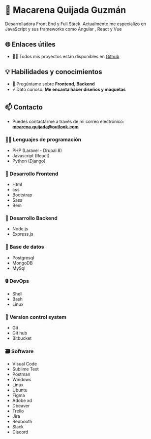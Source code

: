 
#  👋  Macarena Quijada Guzmán

Desarrolladora Front End y Full Stack. Actualmente me especializo en JavaScript y sus frameworks como Angular , React y Vue

## 🌐 Enlaces útiles

- 👨‍💻 Todos mis proyectos están disponibles en [Github](https://github.com/MacarenaQuijadaG)

## 💡 Habilidades y conocimientos

- 💬 Pregúntame sobre **Frontend**, **Backend**
- ⚡ Dato curioso: **Me encanta hacer diseños y maquetas**

## 📫 Contacto

- Puedes contactarme a través de mi correo electrónico: **mcarena.quijada@outlook.com**

### 🧑‍💻 Lenguajes de programación
- PHP (Laravel - Drupal 8)
- Javascript (React)
- Python (Django)

### 🎨 Desarrollo Frontend

- Html
- css
- Bootstrap
- Sass
- Bem
  
### 🔨 Desarrollo Backend
- Node.js
- Express.js

### 🔧 Base de datos
- Postgresql
- MongoDB
- MySql

### 🔒️ DevOps
- Shell
- Bash
- Linux

### 📝 Version control system
- Git
- Git hub
- Bitbucket


### 🗃️ Software
- Visual Code
- Sublime Text
- Postman
- Windows
- Linux
- Ubuntu
- Figma
- Adobe xd
- Dbeaver
- Trello
- Jira
- Redbooth
- Slack
- Discord

